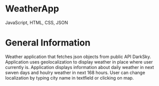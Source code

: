 # WeatherApp
JavaScript, HTML, CSS, JSON

# General Information
Weather application that fetches json objects from public API DarkSky. Application uses geolocalization to display weather in place where user currently is. Application displays information about daily weather in next swven days and houlry weather in next 168 hours.
User can change localization by typing city name in textfield or clicking on map.
